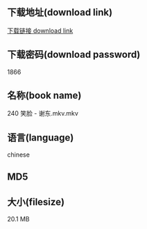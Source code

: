 ## 下载地址(download link)
[下载链接 download link](https://tutu365.netlify.app/?s=240+%E7%AC%91%E8%84%B8+-+%E8%B0%A2%E4%B8%9C.mkv)

## 下载密码(download password)
1866

## 名称(book name)
240 笑脸 - 谢东.mkv.mkv

## 语言(language)
chinese

## MD5


## 大小(filesize)
20.1 MB

